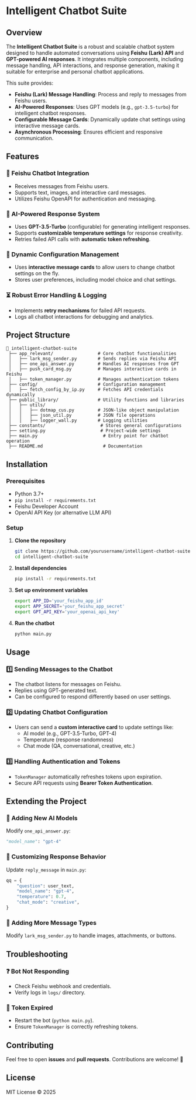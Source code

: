 # Intelligent Chatbot Suite

## Overview
The **Intelligent Chatbot Suite** is a robust and scalable chatbot system designed to handle automated conversations using **Feishu (Lark) API** and **GPT-powered AI responses**. It integrates multiple components, including message handling, API interactions, and response generation, making it suitable for enterprise and personal chatbot applications.

This suite provides:
- **Feishu (Lark) Message Handling**: Process and reply to messages from Feishu users.
- **AI-Powered Responses**: Uses GPT models (e.g., `gpt-3.5-turbo`) for intelligent chatbot responses.
- **Configurable Message Cards**: Dynamically update chat settings using interactive message cards.
- **Asynchronous Processing**: Ensures efficient and responsive communication.

## Features
### 🚀 Feishu Chatbot Integration
- Receives messages from Feishu users.
- Supports text, images, and interactive card messages.
- Utilizes Feishu OpenAPI for authentication and messaging.

### 🤖 AI-Powered Response System
- Uses **GPT-3.5-Turbo** (configurable) for generating intelligent responses.
- Supports **customizable temperature settings** for response creativity.
- Retries failed API calls with **automatic token refreshing**.

### 🔄 Dynamic Configuration Management
- Uses **interactive message cards** to allow users to change chatbot settings on the fly.
- Stores user preferences, including model choice and chat settings.

### ⏳ Robust Error Handling & Logging
- Implements **retry mechanisms** for failed API requests.
- Logs all chatbot interactions for debugging and analytics.

## Project Structure
```
📂 intelligent-chatbot-suite
 ├── app_relevant/                 # Core chatbot functionalities
 │   ├── lark_msg_sender.py        # Sends replies via Feishu API
 │   ├── one_api_answer.py         # Handles AI responses from GPT
 │   ├── push_card_msg.py          # Manages interactive cards in Feishu
 │   ├── token_manager.py          # Manages authentication tokens
 ├── config/                       # Configuration management
 │   ├── fetch_config_by_ip.py     # Fetches API credentials dynamically
 ├── public_library/               # Utility functions and libraries
 │   ├── utils/
 │   │   ├── dotmap_cus.py         # JSON-like object manipulation
 │   │   ├── json_util.py          # JSON file operations
 │   │   ├── logger_wall.py        # Logging utilities
 ├── constants/                     # Stores general configurations
 ├── setting.py                     # Project-wide settings
 ├── main.py                         # Entry point for chatbot operation
 ├── README.md                       # Documentation
```

## Installation
### Prerequisites
- Python 3.7+
- `pip install -r requirements.txt`
- Feishu Developer Account
- OpenAI API Key (or alternative LLM API)

### Setup
1. **Clone the repository**
   ```bash
   git clone https://github.com/yourusername/intelligent-chatbot-suite.git
   cd intelligent-chatbot-suite
   ```
2. **Install dependencies**
   ```bash
   pip install -r requirements.txt
   ```
3. **Set up environment variables**
   ```bash
   export APP_ID='your_feishu_app_id'
   export APP_SECRET='your_feishu_app_secret'
   export GPT_API_KEY='your_openai_api_key'
   ```
4. **Run the chatbot**
   ```bash
   python main.py
   ```

## Usage
### 1️⃣ Sending Messages to the Chatbot
- The chatbot listens for messages on Feishu.
- Replies using GPT-generated text.
- Can be configured to respond differently based on user settings.

### 2️⃣ Updating Chatbot Configuration
- Users can send a **custom interactive card** to update settings like:
  - AI model (e.g., GPT-3.5-Turbo, GPT-4)
  - Temperature (response randomness)
  - Chat mode (QA, conversational, creative, etc.)

### 3️⃣ Handling Authentication and Tokens
- `TokenManager` automatically refreshes tokens upon expiration.
- Secure API requests using **Bearer Token Authentication**.

## Extending the Project
### 🔧 Adding New AI Models
Modify `one_api_answer.py`:
```python
"model_name": "gpt-4"
```

### 🎨 Customizing Response Behavior
Update `reply_message` in `main.py`:
```python
qq = {
    "question": user_text,
    "model_name": "gpt-4",
    "temperature": 0.7,
    "chat_mode": "creative",
}
```

### 📌 Adding More Message Types
Modify `lark_msg_sender.py` to handle images, attachments, or buttons.

## Troubleshooting
### ❓ Bot Not Responding
- Check Feishu webhook and credentials.
- Verify logs in `logs/` directory.

### 🔄 Token Expired
- Restart the bot (`python main.py`).
- Ensure `TokenManager` is correctly refreshing tokens.

## Contributing
Feel free to open **issues** and **pull requests**. Contributions are welcome! 🚀

## License
MIT License © 2025 
